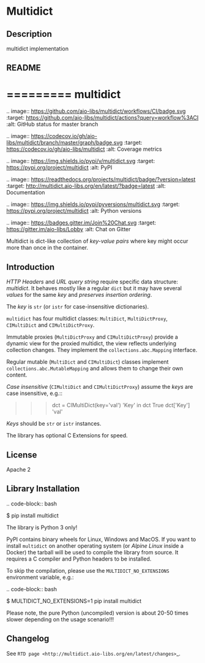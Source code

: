 # Multidict

## Description

multidict implementation

## README

=========
multidict
=========

.. image:: https://github.com/aio-libs/multidict/workflows/CI/badge.svg
   :target: https://github.com/aio-libs/multidict/actions?query=workflow%3ACI
   :alt: GitHub status for master branch

.. image:: https://codecov.io/gh/aio-libs/multidict/branch/master/graph/badge.svg
   :target: https://codecov.io/gh/aio-libs/multidict
   :alt: Coverage metrics

.. image:: https://img.shields.io/pypi/v/multidict.svg
   :target: https://pypi.org/project/multidict
   :alt: PyPI

.. image:: https://readthedocs.org/projects/multidict/badge/?version=latest
   :target: http://multidict.aio-libs.org/en/latest/?badge=latest
   :alt: Documentation

.. image:: https://img.shields.io/pypi/pyversions/multidict.svg
   :target: https://pypi.org/project/multidict
   :alt: Python versions

.. image:: https://badges.gitter.im/Join%20Chat.svg
   :target: https://gitter.im/aio-libs/Lobby
   :alt: Chat on Gitter

Multidict is dict-like collection of *key-value pairs* where key
might occur more than once in the container.

Introduction
------------

*HTTP Headers* and *URL query string* require specific data structure:
*multidict*. It behaves mostly like a regular ``dict`` but it may have
several *values* for the same *key* and *preserves insertion ordering*.

The *key* is ``str`` (or ``istr`` for case-insensitive dictionaries).

``multidict`` has four multidict classes:
``MultiDict``, ``MultiDictProxy``, ``CIMultiDict``
and ``CIMultiDictProxy``.

Immutable proxies (``MultiDictProxy`` and
``CIMultiDictProxy``) provide a dynamic view for the
proxied multidict, the view reflects underlying collection changes. They
implement the ``collections.abc.Mapping`` interface.

Regular mutable (``MultiDict`` and ``CIMultiDict``) classes
implement ``collections.abc.MutableMapping`` and allows them to change
their own content.


*Case insensitive* (``CIMultiDict`` and
``CIMultiDictProxy``) assume the *keys* are case
insensitive, e.g.::

   > > > dct = CIMultiDict(key='val')
   > > > 'Key' in dct
   True
   > > > dct['Key']
   'val'

*Keys* should be ``str`` or ``istr`` instances.

The library has optional C Extensions for speed.


License
-------

Apache 2

Library Installation
--------------------

.. code-block:: bash

   $ pip install multidict

The library is Python 3 only!

PyPI contains binary wheels for Linux, Windows and MacOS. If you want to install
``multidict`` on another operating system (or *Alpine Linux* inside a Docker) the
tarball will be used to compile the library from source. It requires a C compiler and
Python headers to be installed.

To skip the compilation, please use the `MULTIDICT_NO_EXTENSIONS` environment variable,
e.g.:

.. code-block:: bash

   $ MULTIDICT_NO_EXTENSIONS=1 pip install multidict

Please note, the pure Python (uncompiled) version is about 20-50 times slower depending on
the usage scenario!!!



Changelog
---------
See `RTD page <http://multidict.aio-libs.org/en/latest/changes>`_.
